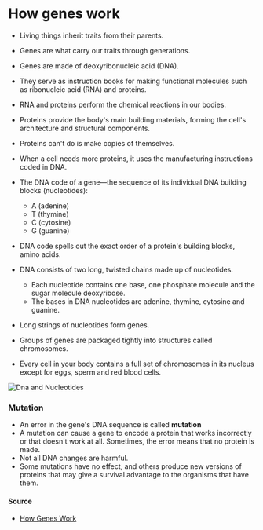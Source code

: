 # How genes work

- Living things inherit traits from their parents.
- Genes are what carry our traits through generations. 
- Genes are made of deoxyribonucleic acid (DNA).
- They serve as instruction books for making functional molecules such as ribonucleic acid (RNA) and proteins.
- RNA and proteins perform the chemical reactions in our bodies.

- Proteins provide the body's main building materials, forming the cell's architecture and structural components. 
- Proteins can't do is make copies of themselves. 
- When a cell needs more proteins, it uses the manufacturing instructions coded in DNA.
- The DNA code of a gene—the sequence of its individual DNA building blocks (nucleotides):
   - A (adenine)
   - T (thymine)
   - C (cytosine)
   - G (guanine)
- DNA code spells out the exact order of a protein's building blocks, amino acids.
- DNA consists of two long, twisted chains made up of nucleotides. 
    - Each nucleotide contains one base, one phosphate molecule and the sugar molecule deoxyribose. 
    - The bases in DNA nucleotides are adenine, thymine, cytosine and guanine.
- Long strings of nucleotides form genes.
- Groups of genes are packaged tightly into structures called chromosomes. 
- Every cell in your body contains a full set of chromosomes in its nucleus except for eggs, sperm and red blood cells.

![Dna and Nucleotides](http://upload.wikimedia.org/wikipedia/commons/d/d3/0322_DNA_Nucleotides.jpg)


### Mutation
- An error in the gene's DNA sequence is called **mutation**
- A mutation can cause a gene to encode a protein that works incorrectly or that doesn't work at all. Sometimes, the error means that no protein is made.
- Not all DNA changes are harmful. 
- Some mutations have no effect, and others produce new versions of proteins that may give a survival advantage to the organisms that have them. 


#### Source
- [How Genes Work](http://goo.gl/cqXsz2)
